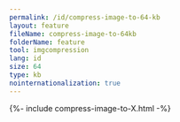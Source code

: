 ```yaml
---
permalink: /id/compress-image-to-64-kb
layout: feature
fileName: compress-image-to-64kb
folderName: feature
tool: imgcompression
lang: id
size: 64
type: kb
nointernationalization: true
---
```

{%- include compress-image-to-X.html -%}       
